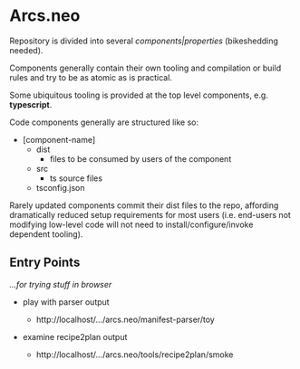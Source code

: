 Arcs.neo
========

Repository is divided into several _components|properties_ (bikeshedding needed).

Components generally contain their own tooling and compilation or
build rules and try to be as atomic as is practical.

Some ubiquitous tooling is provided at the top level components, e.g.
**typescript**.

Code components generally are structured like so:

- [component-name]
  - dist
    - files to be consumed by users of the component
  - src
    - ts source files
  - tsconfig.json

Rarely updated components commit their dist files to the repo, affording
dramatically reduced setup requirements for most users (i.e. end-users not modifying low-level code will not need to install/configure/invoke dependent tooling).

Entry Points
------------
_...for trying stuff in browser_

- play with parser output
  - http://localhost/.../arcs.neo/manifest-parser/toy

- examine recipe2plan output
  - http://localhost/.../arcs.neo/tools/recipe2plan/smoke
